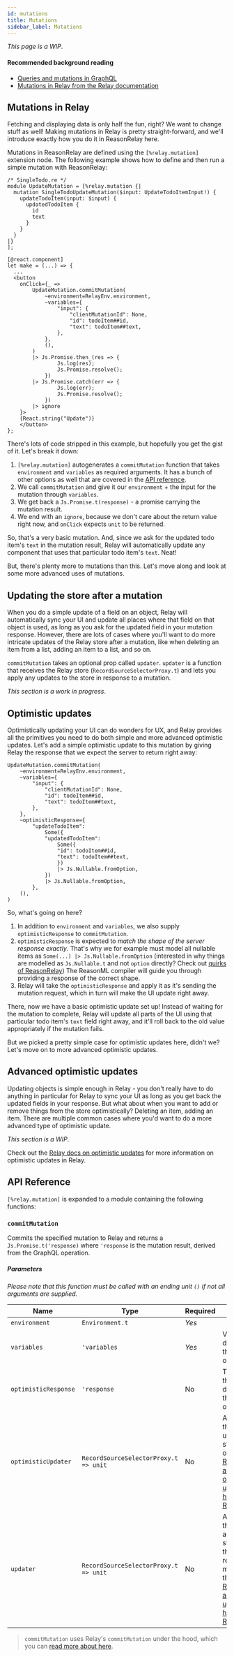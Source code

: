 ```yaml
---
id: mutations
title: Mutations
sidebar_label: Mutations
---
```


_This page is a WIP_.

#### Recommended background reading

- [Queries and mutations in GraphQL](https://graphql.org/learn/queries/)
- [Mutations in Relay from the Relay documentation](https://relay.dev/docs/en/mutations)

## Mutations in Relay

Fetching and displaying data is only half the fun, right? We want to change stuff as well! Making mutations in Relay is pretty straight-forward, and we'll introduce exactly how you do it in ReasonRelay here.

Mutations in ReasonRelay are defined using the `[%relay.mutation]` extension node. The following example shows how to define and then run a simple mutation with ReasonRelay:

```reason
/* SingleTodo.re */
module UpdateMutation = [%relay.mutation {|
  mutation SingleTodoUpdateMutation($input: UpdateTodoItemInput!) {
    updateTodoItem(input: $input) {
      updatedTodoItem {
        id
        text
      }
    }
  }
|}
];

[@react.component]
let make = (...) => {
  ...
  <button
    onClick={_ =>
        UpdateMutation.commitMutation(
            ~environment=RelayEnv.environment,
            ~variables={
                "input": {
                    "clientMutationId": None,
                    "id": todoItem##id,
                    "text": todoItem##text,
                },
            },
            (),
        )
        |> Js.Promise.then_(res => {
                Js.log(res);
                Js.Promise.resolve();
            })
        |> Js.Promise.catch(err => {
                Js.log(err);
                Js.Promise.resolve();
            })
        |> ignore
    }>
    {React.string("Update")}
    </button>
};

```

There's lots of code stripped in this example, but hopefully you get the gist of it. Let's break it down:

1. `[%relay.mutation]` autogenerates a `commitMutation` function that takes `environment` and `variables` as required arguments. It has a bunch of other options as well that are covered in the [API reference](#api-reference).
2. We call `commitMutation` and give it our `environment` + the input for the mutation through `variables`.
3. We get back a `Js.Promise.t(response)` - a promise carrying the mutation result.
4. We end with an `ignore`, because we don't care about the return value right now, and `onClick` expects `unit` to be returned.

So, that's a very basic mutation. And, since we ask for the updated todo item's `text` in the mutation result, Relay will automatically update any component that uses that particular todo item's `text`.
Neat!

But, there's plenty more to mutations than this. Let's move along and look at some more advanced uses of mutations.

## Updating the store after a mutation

When you do a simple update of a field on an object, Relay will automatically sync your UI and update all places where that field on that object is used, as long as you ask for the updated field in your mutation response. However, there are lots of cases where you'll want to do more intricate updates of the Relay store after a mutation, like when deleting an item from a list, adding an item to a list, and so on.

`commitMutation` takes an optional prop called `updater`. `updater` is a function that receives the Relay store (`RecordSourceSelectorProxy.t`) and lets you apply any updates to the store in response to a mutation.

_This section is a work in progress_.

## Optimistic updates

Optimistically updating your UI can do wonders for UX, and Relay provides all the primitives you need to do both simple and more advanced optimistic updates. Let's add a simple optimistic update to this mutation by giving Relay the response that we expect the server to return right away:

```reason
UpdateMutation.commitMutation(
    ~environment=RelayEnv.environment,
    ~variables={
        "input": {
            "clientMutationId": None,
            "id": todoItem##id,
            "text": todoItem##text,
        },
    },
    ~optimisticResponse={
        "updateTodoItem":
            Some({
            "updatedTodoItem":
                Some({
                "id": todoItem##id,
                "text": todoItem##text,
                })
                |> Js.Nullable.fromOption,
            })
            |> Js.Nullable.fromOption,
        },
    (),
)
```

So, what's going on here?

1. In addition to `environment` and `variables`, we also supply `optimisticResponse` to `commitMutation`.
2. `optimisticResponse` is expected to _match the shape of the server response exactly_. That's why we for example must model all nullable items as `Some(...) |> Js.Nullable.fromOption` (interested in why things are modelled as `Js.Nullable.t` and not `option` directly? Check out [quirks of ReasonRelay](quirks-of-reason-relay)) The ReasonML compiler will guide you through providing a response of the correct shape.
3. Relay will take the `optimisticResponse` and apply it as it's sending the mutation request, which in turn will make the UI update right away.

There, now we have a basic optimistic update set up! Instead of waiting for the mutation to complete, Relay will update all parts of the UI using that particular todo item's `text` field right away, and it'll roll back to the old value appropriately if the mutation fails.

But we picked a pretty simple case for optimistic updates here, didn't we? Let's move on to more advanced optimistic updates.

## Advanced optimistic updates

Updating objects is simple enough in Relay - you don't really have to do anything in particular for Relay to sync your UI as long as you get back the updated fields in your response. But what about when you want to add or remove things from the store optimistically? Deleting an item, adding an item. There are multiple common cases where you'd want to do a more advanced type of optimistic update.

_This section is a WIP_.

Check out the [Relay docs on optimistic updates](https://relay.dev/docs/en/mutations#optimistic-updates) for more information on optimistic updates in Relay.

## API Reference

`[%relay.mutation]` is expanded to a module containing the following functions:

### `commitMutation`

Commits the specified mutation to Relay and returns a `Js.Promise.t('response)` where `'response` is the mutation result, derived from the GraphQL operation.

##### Parameters

_Please note that this function must be called with an ending unit `()` if not all arguments are supplied._

| Name                 | Type                                  | Required | Notes                                                                                                                                                                                                                      |
| -------------------- | ------------------------------------- | -------- | -------------------------------------------------------------------------------------------------------------------------------------------------------------------------------------------------------------------------- |
| `environment`        | `Environment.t`                       | _Yes_    |                                                                                                                                                                                                                            |
| `variables`          | `'variables`                          | _Yes_    | Variables derived from the GraphQL operation                                                                                                                                                                               |
| `optimisticResponse` | `'response`                           | No       | The shape of the response, derived from the GraphQL operation.                                                                                                                                                             |
| `optimisticUpdater`  | `RecordSourceSelectorProxy.t => unit` | No       | An updater that can update the store optimistically. [Read more about optimistic updaters here in the Relay docs](https://relay.dev/docs/en/mutations#using-updater-and-optimisticupdater)                                 |
| `updater`            | `RecordSourceSelectorProxy.t => unit` | No       | An updater that will be applied to the store when the mutation results are merged to the store. [Read more about updaters here in the Relay docs](https://relay.dev/docs/en/mutations#using-updater-and-optimisticupdater) |

> `commitMutation` uses Relay's `commitMutation` under the hood, which you can [read more about here](https://relay.dev/docs/en/mutations#commitmutation).
